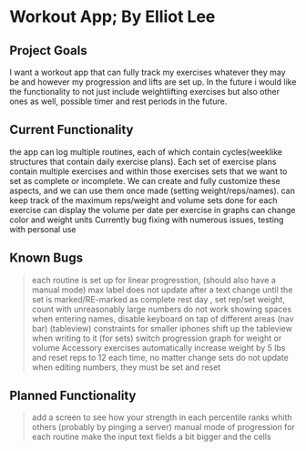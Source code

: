 # Workout App; By Elliot Lee

## Project Goals
I want a workout app that can fully track my exercises whatever they may be and however my progression and lifts are set up. In the future i would 
like the functionality to not just include weightlifting exercises but also other ones as well, possible timer and rest periods in the future.

## Current Functionality
the app can log multiple routines, each of which contain cycles(weeklike structures that contain daily exercise plans). Each set of exercise plans 
contain multiple exercises and within those exercises sets that we want to set as complete or incomplete. We can create and fully customize these 
aspects, and we can use them once made (setting weight/reps/names). 
can keep track of the maximum reps/weight and volume sets done for each exercise
can display the volume per date per exercise in graphs 
can change color and weight units
Currently bug fixing with numerous issues, testing with personal use

## Known Bugs

>each routine is set up for linear progresstion, (should also have a manual mode)
>max label does not update after a text change until the set is marked/RE-marked as complete
>rest day , set rep/set weight, count with unreasonably large numbers do not work
>showing spaces when entering names, 
>disable keyboard on tap of different areas (nav bar) (tableview)
>constraints for smaller iphones
>shift up the tableview when writing to it (for sets)
>switch progression graph for weight or volume
>Accessory exercises automatically increase weight by 5 lbs and reset reps to 12 each time, no matter change
>sets do not update when editing numbers, they must be set and reset


## Planned Functionality

>add a screen to see how your strength in each percentile ranks whith others (probably by pinging a server)
>manual mode of progression for each routine
>make the input text fields a bit bigger and the cells
 
